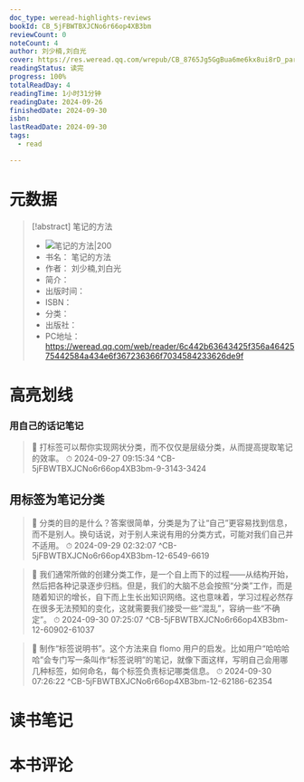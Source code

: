 ```yaml
---
doc_type: weread-highlights-reviews
bookId: CB_5jFBWTBXJCNo6r66op4XB3bm
reviewCount: 0
noteCount: 4
author: 刘少楠,刘白光
cover: https://res.weread.qq.com/wrepub/CB_8765Jg5GgBua6me6kx8ui8rD_parsecover
readingStatus: 读完
progress: 100%
totalReadDay: 4
readingTime: 1小时31分钟
readingDate: 2024-09-26
finishedDate: 2024-09-30
isbn: 
lastReadDate: 2024-09-30
tags:
  - read

---
```

# 元数据
> [!abstract] 笔记的方法
> - ![ 笔记的方法|200](https://res.weread.qq.com/wrepub/CB_8765Jg5GgBua6me6kx8ui8rD_parsecover)
> - 书名： 笔记的方法
> - 作者： 刘少楠,刘白光
> - 简介： 
> - 出版时间： 
> - ISBN： 
> - 分类： 
> - 出版社： 
> - PC地址：https://weread.qq.com/web/reader/6c442b63643425f356a4642575442584a434e6f367236366f7034584233626de9f

# 高亮划线

### 用自己的话记笔记

> 📌 打标签可以帮你实现网状分类，而不仅仅是层级分类，从而提高提取笔记的效率。 
> ⏱ 2024-09-27 09:15:34 ^CB-5jFBWTBXJCNo6r66op4XB3bm-9-3143-3424

## 用标签为笔记分类

> 📌 分类的目的是什么？答案很简单，分类是为了让“自己”更容易找到信息，而不是别人。换句话说，对于别人来说有用的分类方式，可能对我们自己并不适用。 
> ⏱ 2024-09-29 02:32:07 ^CB-5jFBWTBXJCNo6r66op4XB3bm-12-6549-6619

> 📌 我们通常所做的创建分类工作，是一个自上而下的过程——从结构开始，然后把各种记录逐步归档。但是，我们的大脑不总会按照“分类”工作，而是随着知识的增长，自下而上生长出知识网络。这也意味着，学习过程必然存在很多无法预知的变化，这就需要我们接受一些“混乱”，容纳一些“不确定”。 
> ⏱ 2024-09-30 07:25:07 ^CB-5jFBWTBXJCNo6r66op4XB3bm-12-60902-61037

> 📌 制作“标签说明书”。这个方法来自 flomo 用户的启发。比如用户“哈哈哈哈”会专门写一条叫作“标签说明”的笔记，就像下面这样，写明自己会用哪几种标签，如何命名，每个标签负责标记哪类信息。 
> ⏱ 2024-09-30 07:26:22 ^CB-5jFBWTBXJCNo6r66op4XB3bm-12-62186-62354

# 读书笔记

# 本书评论

